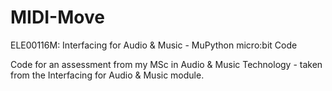 # MIDI-Move
ELE00116M: Interfacing for Audio &amp; Music - MuPython micro:bit Code

Code for an assessment from my MSc in Audio & Music Technology - taken from the Interfacing for Audio & Music module.
